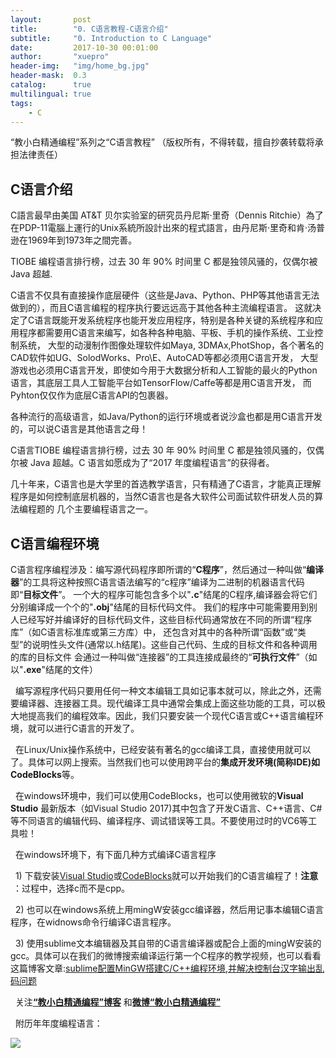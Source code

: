 ```yaml
---
layout:       post
title:        "0. C语言教程-C语言介绍"
subtitle:     "0. Introduction to C Language"
date:         2017-10-30 00:01:00
author:       "xuepro"
header-img:   "img/home_bg.jpg"
header-mask:  0.3
catalog:      true
multilingual: true
tags:
    - C
---
```

“教小白精通编程”系列之“C语言教程” （版权所有，不得转载，擅自抄袭转载将承担法律责任）

## C语言介绍

  C語言最早由美国 AT&T 贝尔实验室的研究员丹尼斯·里奇（Dennis Ritchie）為了在PDP-11電腦上運行的Unix系統所設計出來的程式語言，由丹尼斯·里奇和肯·汤普逊在1969年到1973年之間完善。
  
  TIOBE 编程语言排行榜，过去 30 年 90% 时间里 C 都是独领风骚的，仅偶尔被 Java 超越.
  
  C语言不仅具有直接操作底层硬件（这些是Java、Python、PHP等其他语言无法做到的），而且C语言编程的程序执行要远远高于其他各种主流编程语言。
  这就决定了C语言既能开发系统程序也能开发应用程序，特别是各种关键的系统程序和应用程序都需要用C语言来编写，如各种各种电脑、平板、手机的操作系统、工业控制系统，
  大型的动漫制作图像处理软件如Maya, 3DMAx,PhotShop，各个著名的CAD软件如UG、SolodWorks、Pro\E、AutoCAD等都必须用C语言开发，
  大型游戏也必须用C语言开发，即使如今用于大数据分析和人工智能的最火的Python语言，其底层工具人工智能平台如TensorFlow/Caffe等都是用C语言开发，
  而Pyhton仅仅作为底层C语言API的包裹器。
  
  各种流行的高级语言，如Java/Python的运行环境或者说沙盒也都是用C语言开发的，可以说C语言是其他语言之母！
  
  C语言TIOBE 编程语言排行榜，过去 30 年 90% 时间里 C 都是独领风骚的，仅偶尔被 Java 超越。C 语言如愿成为了“2017 年度编程语言”的获得者。
  
  几十年来，C语言也是大学里的首选教学语言，只有精通了C语言，才能真正理解程序是如何控制底层机器的，当然C语言也是各大软件公司面试软件研发人员的算法编程题的
  几个主要编程语言之一。
  
## C语言编程环境

   C语言程序编程涉及：编写源代码程序即所谓的“**C程序**”，然后通过一种叫做“**编译器**”的工具将这种按照C语言语法编写的“c程序”编译为二进制的机器语言代码即“**目标文件**”。
   一个大的程序可能包含多个以"**.c**"结尾的C程序,编译器会将它们分别编译成一个个的"**.obj**"结尾的目标代码文件。
   我们的程序中可能需要用到别人已经写好并编译好的目标代码文件，这些目标代码通常放在不同的所谓“程序库”（如C语言标准库或第三方库）中，
   还包含对其中的各种所谓“函数”或“类型”的说明性头文件(通常以.h结尾)。这些自己代码、生成的目标文件和各种调用的库的目标文件
   会通过一种叫做“连接器”的工具连接成最终的“**可执行文件**”（如以"**.exe**"结尾的文件）
   
   编写源程序代码只要用任何一种文本编辑工具如记事本就可以，除此之外，还需要编译器、连接器工具。现代编译工具中通常会集成上面这些功能的工具，可以极大地提高我们的编程效率。因此，我们只要安装一个现代C语言或C++语言编程环境，就可以进行C语言的开发了。
   
   在Linux/Unix操作系统中，已经安装有著名的gcc编译工具，直接使用就可以了。具体可以网上搜索。当然我们也可以使用跨平台的**集成开发环境(简称IDE)**如**CodeBlocks**等。
   
   在windows环境中，我们可以使用CodeBlocks，也可以使用微软的**Visual Studio** 最新版本（如Visual Studio 2017)其中包含了开发C语言、C++语言、C#等不同语言的编辑代码、编译程序、调试错误等工具。不要使用过时的VC6等工具啦！
   
   在windows环境下，有下面几种方式编译C语言程序
   
   1) 下载安装[Visual Studio](https://f.us.sinaimg.cn/002lu1IUlx07g8INE64M01040100wErW0k01.mp4?label=mp4_720p&template=28&Expires=1525057406&ssig=Pi7IN670u4&KID=unistore,video)或[CodeBlocks](https://f.us.sinaimg.cn/002ZlHNNlx07eNEJKh4I010f0100jqg50k01.mp4?label=mp4_720p&template=v2_template_ld_720&Expires=1525057330&ssig=Fhj3Y1BkUp&KID=unistore,video)就可以开始我们的C语言编程了！**注意**
  ：过程中，选择c而不是cpp。
  
   2) 也可以在windows系统上用mingW安装gcc编译器，然后用记事本编辑C语言程序，在widnows命令行编译C语言程序。 
   
   3) 使用sublime文本编辑器及其自带的C语言编译器或配合上面的mingW安装的gcc。具体可以在我们的微博搜索编译运行第一个C程序的教学视频，也可以看看这篇博客文章:[sublime配置MinGW搭建C/C++编程环境,并解决控制台汉字输出乱码问题](https://xuepro.xcguan.net/2017/10/30/sublime%E9%85%8D%E7%BD%AEMinGW%E6%90%AD%E5%BB%BAC%E7%BC%96%E7%A8%8B%E7%8E%AF%E5%A2%83/)
 
   关注[**“教小白精通编程”博客**](https://xuepro.xcguan.net/) 和[**微博“教小白精通编程”**](https://weibo.com/6196175626)  
   
   附历年年度编程语言：
   
   ![](https://www.itcodemonkey.com/data/upload/portal/20180105/1515165411358808.jpg)
